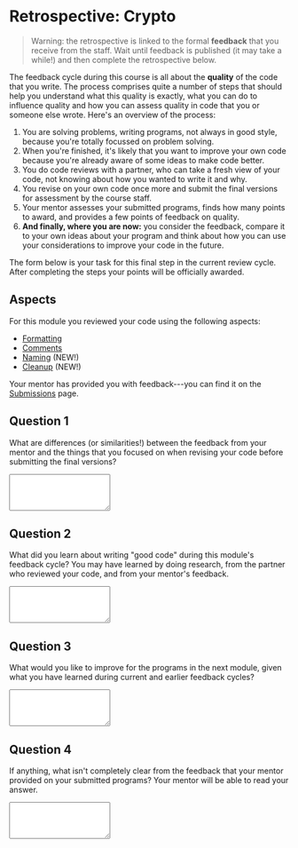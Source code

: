 # Retrospective: Crypto

> Warning: the retrospective is linked to the formal **feedback** that you receive from the staff. Wait until feedback is published (it may take a while!) and then complete the retrospective below.

The feedback cycle during this course is all about the **quality** of the code that you write. The process comprises quite a number of steps that should help you understand what this quality is exactly, what you can do to influence quality and how you can assess quality in code that you or someone else wrote. Here's an overview of the process:

1. You are solving problems, writing programs, not always in good style, because you're totally focussed on problem solving.
2. When you're finished, it's likely that you want to improve your own code because you're already aware of some ideas to make code better.
3. You do code reviews with a partner, who can take a fresh view of your code, not knowing about how you wanted to write it and why.
4. You revise on your own code once more and submit the final versions for assessment by the course staff.
5. Your mentor assesses your submitted programs, finds how many points to award, and provides a few points of feedback on quality.
6. **And finally, where you are now:** you consider the feedback, compare it to your own ideas about your program and think about how you can use your considerations to improve your code in the future.

The form below is your task for this final step in the current review cycle. After completing the steps your points will be officially awarded.


## Aspects

For this module you reviewed your code using the following aspects:

- [Formatting](/quality/aspects/formatting)
- [Comments](/quality/aspects/comments)
- [Naming](/quality/aspects/naming) (NEW!)
- [Cleanup](/quality/aspects/cleanup) (NEW!)

Your mentor has provided you with feedback---you can find it on the [Submissions](/submissions) page.


## Question 1

What are differences (or similarities!) between the feedback from your mentor and the things that you focused on when revising your code before submitting the final versions?

<textarea name="form[q1]" rows="4"></textarea>


## Question 2

What did you learn about writing "good code" during this module's feedback cycle? You may have learned by doing research, from the partner who reviewed your code, and from your mentor's feedback.

<textarea name="form[q2]" rows="4"></textarea>


## Question 3

What would you like to improve for the programs in the next module, given what you have learned during current and earlier feedback cycles?

<textarea name="form[q3]" rows="4"></textarea>


## Question 4

If anything, what isn't completely clear from the feedback that your mentor provided on your submitted programs? Your mentor will be able to read your answer.

<textarea name="form[q4]" rows="4"></textarea>
